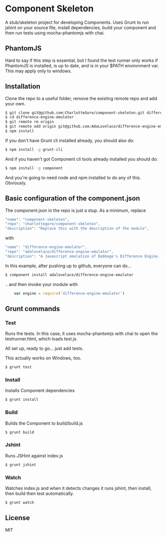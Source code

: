 # Component Skeleton

  A stub/skeleton project for developing Components. Uses Grunt to run jshint on your source file, install dependencies, build your component and then run tests using mocha-phantomjs with chai.

## PhantomJS

  Hard to say if this step is essential, but I found the test runner only works if PhantomJS is installed, is up to date, and is in your $PATH environment var. This may apply only to windows. 

## Installation

  Clone the repo to a useful folder, remove the existing remote repo and add your own.

```bash
$ git clone git@github.com:CharlotteGore/component-skeleton.git difference-engine-emulator
$ cd difference-engine-emulator
$ git remote rm origin
$ git remote add origin git@github.com:AdaLovelace/difference-engine-emulator.git
$ npm install
```

  If you don't have Grunt cli installed already, you should also do:

```bash
$ npm install -g grunt-cli
```

  And if you haven't got Component cli tools already installed you should do:

```bash
$ npm install -g component
```
  And you're going to need node and npm installed to do any of this. Obviously.

## Basic configuration of the component.json

  The component.json in the repo is just a stup. As a minimum, replace

```javascript
"name": "component-skeleton",
"repo": "charlottegore/component-skeleton",
"description": "Replace this with the description of the module",
 ```
   with

```javascript
"name": "difference-engine-emulator",
"repo": "adalovelace/difference-engine-emulator",
"description": "A Javascript emulation of Babbage's Difference Engine. He never finished it, lazy bugger.",
```

  In this example, after pushing up to github, everyone can do...

```bash
$ component install adalovelace/difference-engine-emulator
```

  .. and then invoke your module with

```javascript
	var engine = require('difference-engine-emulator')
```

## Grunt commands

### Test

  Runs the tests. In this case, it uses mocha-phantomjs with chai to open the testrunner.html, which loads test.js.

  All set up, ready to go... just add tests.

  This actually works on Windows, too.

 ```bash
$ grunt test
```

### Install

  Installs Component dependencies

```bash
$ grunt install
```
### Build

  Builds the Component to build/build.js

```bash
$ grunt build
```

### Jshint

  Runs JSHint against index.js

 ```bash
$ grunt jshint
```

### Watch

  Watches index.js and when it detects changes it runs jshint, then install, then build then test automatically.

 ```bash
$ grunt watch
```


## License

  MIT
